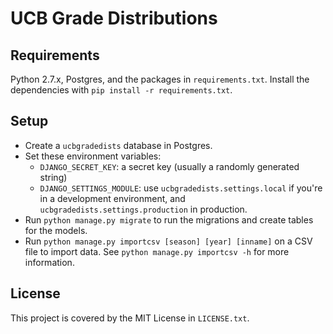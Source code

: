 # UCB Grade Distributions

## Requirements

Python 2.7.x, Postgres, and the packages in `requirements.txt`.
Install the dependencies with `pip install -r requirements.txt`.

## Setup

* Create a `ucbgradedists` database in Postgres.
* Set these environment variables:
  * `DJANGO_SECRET_KEY`: a secret key (usually a randomly generated string)
  * `DJANGO_SETTINGS_MODULE`: use `ucbgradedists.settings.local` if you're in a development environment, and `ucbgradedists.settings.production` in production.
* Run `python manage.py migrate` to run the migrations and create tables for the models.
* Run `python manage.py importcsv [season] [year] [inname]` on a CSV file to import data. See `python manage.py importcsv -h` for more information.

## License

This project is covered by the MIT License in `LICENSE.txt`.

